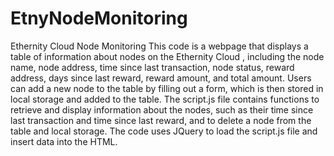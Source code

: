 # EtnyNodeMonitoring
Ethernity Cloud Node Monitoring
This code is a webpage that displays a table of information about nodes on the Ethernity Cloud , including the node name, node address, time since last transaction, node status, reward address, days since last reward, reward amount, and total amount. Users can add a new node to the table by filling out a form, which is then stored in local storage and added to the table. The script.js file contains functions to retrieve and display information about the nodes, such as their time since last transaction and time since last reward, and to delete a node from the table and local storage. The code uses JQuery to load the script.js file and insert data into the HTML.
